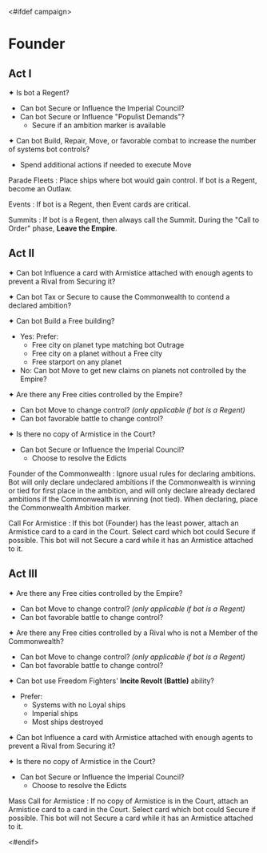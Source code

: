 <#ifdef campaign>
# Founder

## Act I

✦ Is bot a Regent?

- Can bot Secure or Influence the Imperial Council?
- Can bot Secure or Influence "Populist Demands"?
	- Secure if an ambition marker is available

✦ Can bot Build, Repair, Move, or favorable combat to increase the number of systems bot controls?

- Spend additional actions if needed to execute Move

Parade Fleets
: Place ships where bot would gain control. If bot is a Regent, become an Outlaw.

Events
: If bot is a Regent, then Event cards are critical.

Summits
: If bot is a Regent, then always call the Summit. During the "Call to Order" phase, **Leave the Empire**.

## Act II

✦ Can bot Influence a card with Armistice attached with enough agents to prevent a Rival from Securing it?

✦ Can bot Tax or Secure to cause the Commonwealth to contend a declared ambition?

✦ Can bot Build a Free building?

- Yes: Prefer:
	- Free city on planet type matching bot Outrage
	- Free city on a planet without a Free city
	- Free starport on any planet
- No: Can bot Move to get new claims on planets not controlled by the Empire?

✦ Are there any Free cities controlled by the Empire?

- Can bot Move to change control? *(only applicable if bot is a Regent)*
- Can bot favorable battle to change control?

✦ Is there no copy of Armistice in the Court?

- Can bot Secure or Influence the Imperial Council?
	- Choose to resolve the Edicts

Founder of the Commonwealth
: Ignore usual rules for declaring ambitions. Bot will only declare undeclared ambitions if the Commonwealth is winning or tied for first place in the ambition, and will only declare already declared ambitions if the Commonwealth is winning (not tied). When declaring, place the Commonwealth Ambition marker.

Call For Armistice
: If this bot (Founder) has the least power, attach an Armistice card to a card in the Court. Select card which bot could Secure if possible. This bot will not Secure a card while it has an Armistice attached to it.

## Act III

✦ Are there any Free cities controlled by the Empire?

- Can bot Move to change control? *(only applicable if bot is a Regent)*
- Can bot favorable battle to change control?

✦ Are there any Free cities controlled by a Rival who is not a Member of the Commonwealth?

- Can bot Move to change control? *(only applicable if bot is a Regent)*
- Can bot favorable battle to change control?

✦ Can bot use Freedom Fighters' **Incite Revolt (Battle)** ability?

- Prefer:
	- Systems with no Loyal ships
	- Imperial ships
	- Most ships destroyed

✦ Can bot Influence a card with Armistice attached with enough agents to prevent a Rival from Securing it?

✦ Is there no copy of Armistice in the Court?

- Can bot Secure or Influence the Imperial Council?
	- Choose to resolve the Edicts

Mass Call for Armistice
: If no copy of Armistice is in the Court, attach an Armistice card to a card in the Court. Select card which bot could Secure if possible. This bot will not Secure a card while it has an Armistice attached to it.

<div class="pagebreak"> </div>
<#endif>